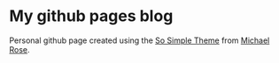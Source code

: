 # My github pages blog


Personal github page created using the [So Simple Theme](https://github.com/mmistakes/so-simple-theme) from [Michael Rose](https://mademistakes.com/).
